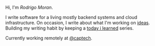 Hi, I'm *Rodrigo Moran*.

I write software for a living mostly backend systems and cloud infrastructure. On occasion, I write about what I'm working on [ideas](/ideas). Building my writing habit by keeping a [today i learned](/til) series.

Currently working remotely at [@captech](https://twitter.com/CapTech_Tweets).


